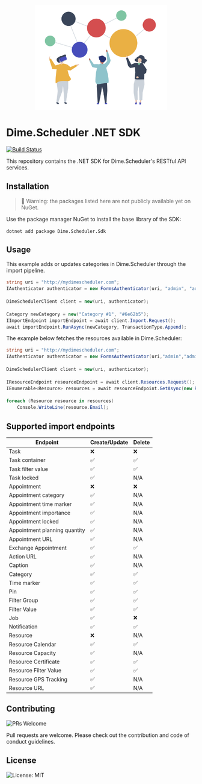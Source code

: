 <p align="center"><img src="assets/connect.png?raw=true" width="350" alt="Logo provided by Flaticon"></p>

# Dime.Scheduler .NET SDK

[![Build Status](https://dev.azure.com/dimenicsbe/Utilities/_apis/build/status/dimenics.ds-sdk?branchName=master)](https://dev.azure.com/dimenicsbe/Utilities/_build/latest?definitionId=175&branchName=master)

This repository contains the .NET SDK for Dime.Scheduler's RESTful API services.

## Installation

> 🚧 Warning: the packages listed here are not publicly available yet on NuGet.

Use the package manager NuGet to install the base library of the SDK:

`dotnet add package Dime.Scheduler.Sdk`

## Usage

This example adds or updates categories in Dime.Scheduler through the import pipeline.

```csharp
string uri = "http://mydimescheduler.com";
IAuthenticator authenticator = new FormsAuthenticator(uri, "admin", "admin");

DimeSchedulerClient client = new(uri, authenticator);

Category newCategory = new("Category #1", "#6e62b5");
IImportEndpoint importEndpoint = await client.Import.Request();
await importEndpoint.RunAsync(newCategory, TransactionType.Append);
```

The example below fetches the resources available in Dime.Scheduler:

```csharp
string uri = "http://mydimescheduler.com";
IAuthenticator authenticator = new FormsAuthenticator(uri,"admin","admin");

DimeSchedulerClient client = new(uri, authenticator);

IResourceEndpoint resourceEndpoint = await client.Resources.Request();
IEnumerable<Resource> resources = await resourceEndpoint.GetAsync(new ResourceRequest());

foreach (Resource resource in resources)
    Console.WriteLine(resource.Email);
```

## Supported import endpoints

| Endpoint                      | Create/Update | Delete |
| ----------------------------- | ------------- | ------ |
| Task                          | ❌            | ❌     |
| Task container                | ✅            | ✅     |
| Task filter value             | ✅            | ✅     |
| Task locked                   | ✅            | N/A    |
| Appointment                   | ❌            | ❌     |
| Appointment category          | ✅            | N/A    |
| Appointment time marker       | ✅            | N/A    |
| Appointment importance        | ✅            | N/A    |
| Appointment locked            | ✅            | N/A    |
| Appointment planning quantity | ✅            | N/A    |
| Appointment URL               | ✅            | N/A    |
| Exchange Appointment          | ✅            | ✅     |
| Action URL                    | ✅            | N/A    |
| Caption                       | ✅            | N/A    |
| Category                      | ✅            | ✅     |
| Time marker                   | ✅            | ✅     |
| Pin                           | ✅            | ✅     |
| Filter Group                  | ✅            | ✅     |
| Filter Value                  | ✅            | ✅     |
| Job                           | ✅            | ❌     |
| Notification                  | ✅            | ✅     |
| Resource                      | ❌            | N/A    |
| Resource Calendar             | ✅            | ✅     |
| Resource Capacity             | ✅            | N/A    |
| Resource Certificate          | ✅            | ✅     |
| Resource Filter Value         | ✅            | ✅     |
| Resource GPS Tracking         | ✅            | N/A    |
| Resource URL                  | ✅            | N/A    |

## Contributing

![PRs Welcome](https://img.shields.io/badge/PRs-welcome-brightgreen.svg?style=flat-square)

Pull requests are welcome. Please check out the contribution and code of conduct guidelines.

## License

![License: MIT](https://img.shields.io/badge/License-MIT-blue.svg)
